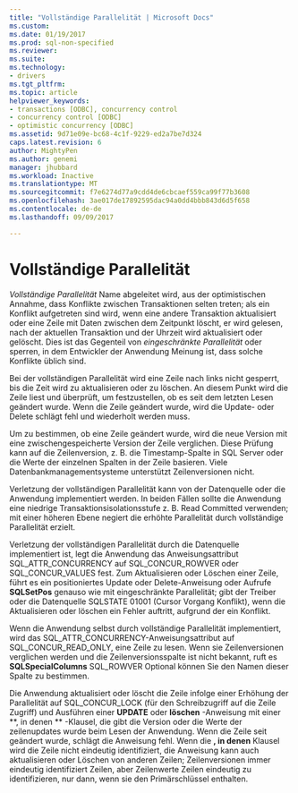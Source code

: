 ```yaml
---
title: "Vollständige Parallelität | Microsoft Docs"
ms.custom: 
ms.date: 01/19/2017
ms.prod: sql-non-specified
ms.reviewer: 
ms.suite: 
ms.technology:
- drivers
ms.tgt_pltfrm: 
ms.topic: article
helpviewer_keywords:
- transactions [ODBC], concurrency control
- concurrency control [ODBC]
- optimistic concurrency [ODBC]
ms.assetid: 9d71e09e-bc68-4c1f-9229-ed2a7be7d324
caps.latest.revision: 6
author: MightyPen
ms.author: genemi
manager: jhubbard
ms.workload: Inactive
ms.translationtype: MT
ms.sourcegitcommit: f7e6274d77a9cdd4de6cbcaef559ca99f77b3608
ms.openlocfilehash: 3ae017de17892595dac94a0dd4bbb843d6d5f658
ms.contentlocale: de-de
ms.lasthandoff: 09/09/2017

---
```

# <a name="optimistic-concurrency"></a>Vollständige Parallelität
*Vollständige Parallelität* Name abgeleitet wird, aus der optimistischen Annahme, dass Konflikte zwischen Transaktionen selten treten; als ein Konflikt aufgetreten sind wird, wenn eine andere Transaktion aktualisiert oder eine Zeile mit Daten zwischen dem Zeitpunkt löscht, er wird gelesen, nach der aktuellen Transaktion und der Uhrzeit wird aktualisiert oder gelöscht. Dies ist das Gegenteil von *eingeschränkte Parallelität* oder sperren, in dem Entwickler der Anwendung Meinung ist, dass solche Konflikte üblich sind.  
  
 Bei der vollständigen Parallelität wird eine Zeile nach links nicht gesperrt, bis die Zeit wird zu aktualisieren oder zu löschen. An diesem Punkt wird die Zeile liest und überprüft, um festzustellen, ob es seit dem letzten Lesen geändert wurde. Wenn die Zeile geändert wurde, wird die Update- oder Delete schlägt fehl und wiederholt werden muss.  
  
 Um zu bestimmen, ob eine Zeile geändert wurde, wird die neue Version mit eine zwischengespeicherte Version der Zeile verglichen. Diese Prüfung kann auf die Zeilenversion, z. B. die Timestamp-Spalte in SQL Server oder die Werte der einzelnen Spalten in der Zeile basieren. Viele Datenbankmanagementsysteme unterstützt Zeilenversionen nicht.  
  
 Verletzung der vollständigen Parallelität kann von der Datenquelle oder die Anwendung implementiert werden. In beiden Fällen sollte die Anwendung eine niedrige Transaktionsisolationsstufe z. B. Read Committed verwenden; mit einer höheren Ebene negiert die erhöhte Parallelität durch vollständige Parallelität erzielt.  
  
 Verletzung der vollständigen Parallelität durch die Datenquelle implementiert ist, legt die Anwendung das Anweisungsattribut SQL_ATTR_CONCURRENCY auf SQL_CONCUR_ROWVER oder SQL_CONCUR_VALUES fest. Zum Aktualisieren oder Löschen einer Zeile, führt es ein positioniertes Update oder Delete-Anweisung oder Aufrufe **SQLSetPos** genauso wie mit eingeschränkte Parallelität; gibt der Treiber oder die Datenquelle SQLSTATE 01001 (Cursor Vorgang Konflikt), wenn die Aktualisieren oder löschen ein Fehler auftritt, aufgrund der ein Konflikt.  
  
 Wenn die Anwendung selbst durch vollständige Parallelität implementiert, wird das SQL_ATTR_CONCURRENCY-Anweisungsattribut auf SQL_CONCUR_READ_ONLY, eine Zeile zu lesen. Wenn sie Zeilenversionen verglichen werden und die Zeilenversionsspalte ist nicht bekannt, ruft es **SQLSpecialColumns** SQL_ROWVER Optional können Sie den Namen dieser Spalte zu bestimmen.  
  
 Die Anwendung aktualisiert oder löscht die Zeile infolge einer Erhöhung der Parallelität auf SQL_CONCUR_LOCK (für den Schreibzugriff auf die Zeile Zugriff) und Ausführen einer **UPDATE** oder **löschen** -Anweisung mit einer **, in denen ** -Klausel, die gibt die Version oder die Werte der zeilenupdates wurde beim Lesen der Anwendung. Wenn die Zeile seit geändert wurde, schlägt die Anweisung fehl. Wenn die **, in denen** Klausel wird die Zeile nicht eindeutig identifiziert, die Anweisung kann auch aktualisieren oder Löschen von anderen Zeilen; Zeilenversionen immer eindeutig identifiziert Zeilen, aber Zeilenwerte Zeilen eindeutig zu identifizieren, nur dann, wenn sie den Primärschlüssel enthalten.

